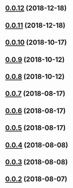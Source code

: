 <a name="0.0.12"></a>
## [0.0.12](https://github.com/rentspree/tracker/compare/v0.0.11...v0.0.12) (2018-12-18)



<a name="0.0.11"></a>
## [0.0.11](https://github.com/rentspree/tracker/compare/v0.0.10...v0.0.11) (2018-12-18)



<a name="0.0.10"></a>
## [0.0.10](https://github.com/rentspree/tracker/compare/v0.0.8...v0.0.10) (2018-10-17)



<a name="0.0.9"></a>
## [0.0.9](https://github.com/rentspree/tracker/compare/v0.0.8...v0.0.9) (2018-10-12)



<a name="0.0.8"></a>
## [0.0.8](https://github.com/rentspree/tracker/compare/v0.0.7...v0.0.8) (2018-10-12)



<a name="0.0.7"></a>
## [0.0.7](https://github.com/rentspree/tracker/compare/v0.0.6...v0.0.7) (2018-08-17)



<a name="0.0.6"></a>
## [0.0.6](https://github.com/rentspree/tracker/compare/v0.0.5...v0.0.6) (2018-08-17)



<a name="0.0.5"></a>
## [0.0.5](https://github.com/rentspree/tracker/compare/v0.0.4...v0.0.5) (2018-08-17)



<a name="0.0.4"></a>
## [0.0.4](https://github.com/rentspree/tracker/compare/v0.0.3...v0.0.4) (2018-08-08)



<a name="0.0.3"></a>
## [0.0.3](https://github.com/rentspree/tracker/compare/v0.0.2...v0.0.3) (2018-08-08)



<a name="0.0.2"></a>
## [0.0.2](https://github.com/rentspree/tracker/compare/v0.0.1...v0.0.2) (2018-08-07)




